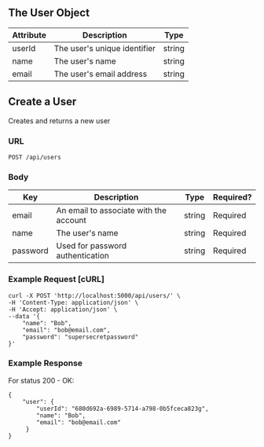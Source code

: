 ## The User Object
| Attribute | Description | Type |
|---------|-----------|----|
| userId | The user's unique identifier | string |
| name | The user's name | string |
| email |  The user's email address | string |

## Create a User
Creates and returns a new user

### URL
``` POST /api/users ```

### Body
| Key | Description | Type | Required? |
|-----|-------------|------|-----------|
|email| An email to associate with the account | string | Required |
|name| The user's name | string | Required |
|password| Used for password authentication | string | Required |

### Example Request [cURL]
```
curl -X POST 'http://localhost:5000/api/users/' \
-H 'Content-Type: application/json' \
-H 'Accept: application/json' \
--data '{
    "name": "Bob",
    "email": "bob@email.com",
    "password": "supersecretpassword"
}'
```

### Example Response
For status 200 - OK:
```
{
    "user": {
        "userId": "680d692a-6989-5714-a798-0b5fceca823g",
        "name": "Bob",
        "email": "bob@email.com"
     }
}
```
